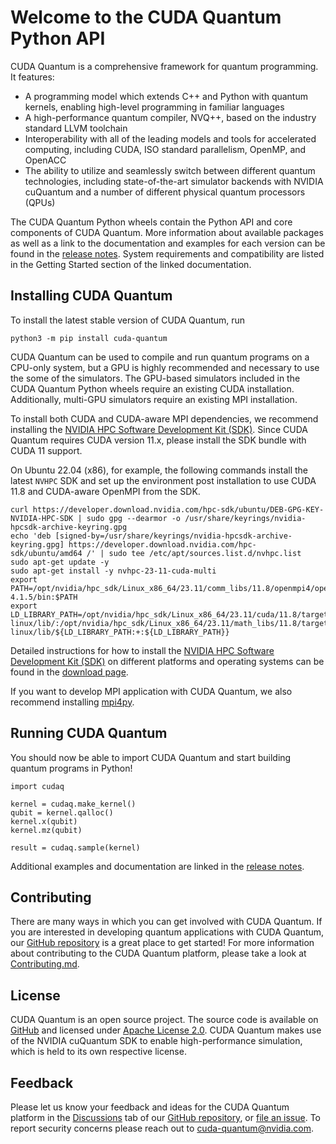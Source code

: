 # Welcome to the CUDA Quantum Python API

CUDA Quantum is a comprehensive framework for quantum programming. It features:

- A programming model which extends C++ and Python with quantum kernels,
  enabling high-level programming in familiar languages
- A high-performance quantum compiler, NVQ++, based on the industry standard
  LLVM toolchain
- Interoperability with all of the leading models and tools for accelerated
computing, including CUDA, ISO standard parallelism, OpenMP, and OpenACC
- The ability to utilize and seamlessly switch between different quantum
  technologies, including state-of-the-art simulator backends with NVIDIA
  cuQuantum and a number of different physical quantum processors (QPUs)

The CUDA Quantum Python wheels contain the Python API and core components of
CUDA Quantum. More information about available packages as well as a link to the
documentation and examples for each version can be found in the [release
notes][cudaq_docs_releases]. System requirements and compatibility are listed in
the Getting Started section of the linked documentation.

[cudaq_docs_releases]:
    https://nvidia.github.io/cuda-quantum/latest/releases.html

## Installing CUDA Quantum

To install the latest stable version of CUDA Quantum, run

```console
python3 -m pip install cuda-quantum
```

CUDA Quantum can be used to compile and run quantum programs on a CPU-only
system, but a GPU is highly recommended and necessary to use the some of the
simulators. The GPU-based simulators included in the CUDA Quantum Python wheels
require an existing CUDA installation. Additionally, multi-GPU simulators
require an existing MPI installation.

To install both CUDA and CUDA-aware MPI dependencies, we recommend
installing the [NVIDIA HPC Software Development Kit (SDK)](https://developer.nvidia.com/hpc-sdk).
Since CUDA Quantum requires CUDA version 11.x,
please install the SDK bundle with CUDA 11 support.  

On Ubuntu 22.04 (x86), for example, the following commands
install the latest `NVHPC` SDK and set up the environment post installation
to use CUDA 11.8 and CUDA-aware OpenMPI from the SDK.

```console
curl https://developer.download.nvidia.com/hpc-sdk/ubuntu/DEB-GPG-KEY-NVIDIA-HPC-SDK | sudo gpg --dearmor -o /usr/share/keyrings/nvidia-hpcsdk-archive-keyring.gpg
echo 'deb [signed-by=/usr/share/keyrings/nvidia-hpcsdk-archive-keyring.gpg] https://developer.download.nvidia.com/hpc-sdk/ubuntu/amd64 /' | sudo tee /etc/apt/sources.list.d/nvhpc.list
sudo apt-get update -y
sudo apt-get install -y nvhpc-23-11-cuda-multi
export PATH=/opt/nvidia/hpc_sdk/Linux_x86_64/23.11/comm_libs/11.8/openmpi4/openmpi-4.1.5/bin:$PATH
export LD_LIBRARY_PATH=/opt/nvidia/hpc_sdk/Linux_x86_64/23.11/cuda/11.8/targets/x86_64-linux/lib/:/opt/nvidia/hpc_sdk/Linux_x86_64/23.11/math_libs/11.8/targets/x86_64-linux/lib/${LD_LIBRARY_PATH:+:${LD_LIBRARY_PATH}}
```

Detailed instructions for how to install the
[NVIDIA HPC Software Development Kit (SDK)](https://developer.nvidia.com/hpc-sdk)
on different platforms and operating systems can be found in the
[download page](https://developer.nvidia.com/nvidia-hpc-sdk-2311-downloads).

If you want to develop MPI application with CUDA Quantum,
we also recommend installing [mpi4py](https://mpi4py.readthedocs.io/).

## Running CUDA Quantum

You should now be able to import CUDA Quantum and start building quantum
programs in Python!

```console
import cudaq

kernel = cudaq.make_kernel()
qubit = kernel.qalloc()
kernel.x(qubit)
kernel.mz(qubit)

result = cudaq.sample(kernel)
```

Additional examples and documentation are linked in the [release
notes][cudaq_docs_releases].

## Contributing

There are many ways in which you can get involved with CUDA Quantum. If you are
interested in developing quantum applications with CUDA Quantum, our [GitHub
repository][github_link] is a great place to get started! For more information
about contributing to the CUDA Quantum platform, please take a look at
[Contributing.md](https://github.com/NVIDIA/cuda-quantum/blob/main/Contributing.md).

## License

CUDA Quantum is an open source project. The source code is available on
[GitHub][github_link] and licensed under [Apache License 2.0](https://github.com/NVIDIA/cuda-quantum/blob/main/LICENSE).
CUDA Quantum makes use of the NVIDIA cuQuantum SDK to enable high-performance
simulation, which is held to its own respective license.

[github_link]: https://github.com/NVIDIA/cuda-quantum/

## Feedback

Please let us know your feedback and ideas for the CUDA Quantum platform in the
[Discussions][discussions] tab of our [GitHub repository][github_repo], or [file
an issue][cuda_quantum_issues]. To report security concerns please reach out to
[cuda-quantum@nvidia.com](mailto:cuda-quantum@nvidia.com).

[discussions]: https://github.com/NVIDIA/cuda-quantum/discussions
[cuda_quantum_issues]: https://github.com/NVIDIA/cuda-quantum/issues
[github_repo]: https://github.com/NVIDIA/cuda-quantum
